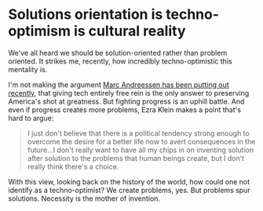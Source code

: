 # Solutions orientation is techno-optimism is cultural reality

We've all heard we should be solution-oriented rather than problem oriented. It strikes me, recently, how incredibly techno-optimistic this mentality is.

I'm not making the argument [Marc Andreessen has been putting out recently](https://pmarca.substack.com/p/the-little-tech-agenda?utm_source=substack&utm_medium=email), that giving tech entirely free rein is the only answer to preserving America's shot at greatness. But fighting progress is an uphill battle. And even if progress creates more problems, Ezra Klein makes a point that's hard to argue:
>I just don't believe that there is a political tendency strong enough to overcome the desire for a better life now to avert consequences in the future...I don't really want to have all my chips in on inventing solution after solution to the problems that human beings create, but I don't really think there's a choice.

With this view, looking back on the history of the world, how could one not identify as a techno-optimist? We create problems, yes. But problems spur solutions. Necessity is the mother of invention.